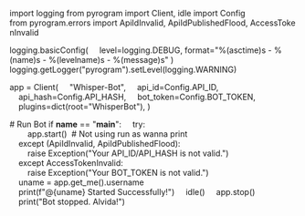  import logging 
 from pyrogram import Client, idle 
 import Config 
 from pyrogram.errors import ApiIdInvalid, ApiIdPublishedFlood, AccessTokenInvalid 
  
  
 logging.basicConfig( 
     level=logging.DEBUG, format="%(asctime)s - %(name)s - %(levelname)s - %(message)s" 
 ) 
 logging.getLogger("pyrogram").setLevel(logging.WARNING) 
  
  
 app = Client( 
     "Whisper-Bot", 
     api_id=Config.API_ID, 
     api_hash=Config.API_HASH, 
     bot_token=Config.BOT_TOKEN, 
     plugins=dict(root="WhisperBot"), 
 ) 
  
  
 # Run Bot 
 if __name__ == "__main__": 
     try: 
         app.start()  # Not using run as wanna print 
     except (ApiIdInvalid, ApiIdPublishedFlood): 
         raise Exception("Your API_ID/API_HASH is not valid.") 
     except AccessTokenInvalid: 
         raise Exception("Your BOT_TOKEN is not valid.") 
     uname = app.get_me().username 
     print(f"@{uname} Started Successfully!") 
     idle() 
     app.stop() 
     print("Bot stopped. Alvida!")
